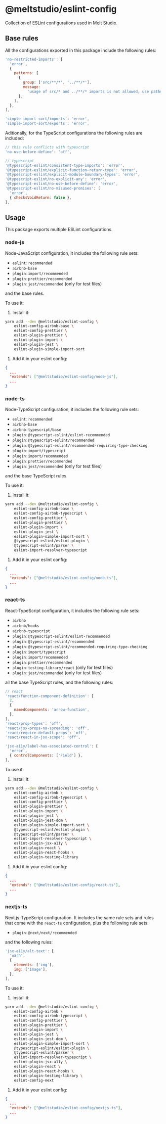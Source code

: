 # @meltstudio/eslint-config

Collection of ESLint configurations used in Melt Studio.

## Base rules

All the configurations exported in this package include the following rules:

```js
'no-restricted-imports': [
  'error',
  {
    patterns: [
      {
        group: ['src/**/*', '../**/*'],
        message:
          'usage of src/* and ../**/* imports is not allowed, use paths defined in tsconfig',
      },
    ],
  },
],

'simple-import-sort/imports': 'error',
'simple-import-sort/exports': 'error',
```

Aditionally, for the TypeScript configurations the following rules are included:

```js
// this rule conflicts with typescript
'no-use-before-define': 'off',

// typescript
'@typescript-eslint/consistent-type-imports': 'error',
'@typescript-eslint/explicit-function-return-type': 'error',
'@typescript-eslint/explicit-module-boundary-types': 'error',
'@typescript-eslint/no-explicit-any': 'error',
'@typescript-eslint/no-use-before-define': 'error',
'@typescript-eslint/no-misused-promises': [
  'error',
  { checksVoidReturn: false },
],
```

## Usage

This package exports multiple ESLint configurations.

### node-js

Node-JavaScript configuration, it includes the following rule sets:

- `eslint:recommended`
- `airbnb-base`
- `plugin:import/recommended`
- `plugin:prettier/recommended`
- `plugin:jest/recommended` (only for test files)

and the base rules.

To use it:

1. Install it:

```bash
yarn add --dev @meltstudio/eslint-config \
    eslint-config-airbnb-base \
    eslint-config-prettier \
    eslint-plugin-prettier \
    eslint-plugin-import \
    eslint-plugin-jest \
    eslint-plugin-simple-import-sort
```

1. Add it in your eslint config:

```json
{
  ...
  "extends": ["@meltstudio/eslint-config/node-js"],
  ...
}
```

### node-ts

Node-TypeScript configuration, it includes the following rule sets:

- `eslint:recommended`
- `airbnb-base`
- `airbnb-typescript/base`
- `plugin:@typescript-eslint/eslint-recommended`
- `plugin:@typescript-eslint/recommended`
- `plugin:@typescript-eslint/recommended-requiring-type-checking`
- `plugin:import/typescript`
- `plugin:import/recommended`
- `plugin:prettier/recommended`
- `plugin:jest/recommended` (only for test files)

and the base TypeScript rules.

To use it:

1. Install it:

```bash
yarn add --dev @meltstudio/eslint-config \
    eslint-config-airbnb-base \
    eslint-config-airbnb-typescript \
    eslint-config-prettier \
    eslint-plugin-prettier \
    eslint-plugin-import \
    eslint-plugin-jest \
    eslint-plugin-simple-import-sort \
    @typescript-eslint/eslint-plugin \
    @typescript-eslint/parser \
    eslint-import-resolver-typescript
```

1. Add it in your eslint config:

```json
{
  ...
  "extends": ["@meltstudio/eslint-config/node-ts"],
  ...
}
```

### react-ts

React-TypeScript configuration, it includes the following rule sets:

- `airbnb`
- `airbnb/hooks`
- `airbnb-typescript`
- `plugin:@typescript-eslint/eslint-recommended`
- `plugin:@typescript-eslint/recommended`
- `plugin:@typescript-eslint/recommended-requiring-type-checking`
- `plugin:import/typescript`
- `plugin:import/recommended`
- `plugin:prettier/recommended`
- `plugin:testing-library/react` (only for test files)
- `plugin:jest/recommended` (only for test files)

all the base TypeScript rules, and the following rules:

```js
// react
'react/function-component-definition': [
  2,
  {
    namedComponents: 'arrow-function',
  },
],
'react/prop-types': 'off',
'react/jsx-props-no-spreading': 'off',
'react/require-default-props': 'off',
'react/react-in-jsx-scope': 'off',

'jsx-a11y/label-has-associated-control': [
  'error',
  { controlComponents: ['Field'] },
],
```

To use it:

1. Install it:

```bash
yarn add --dev @meltstudio/eslint-config \
    eslint-config-airbnb \
    eslint-config-airbnb-typescript \
    eslint-config-prettier \
    eslint-plugin-prettier \
    eslint-plugin-import \
    eslint-plugin-jest \
    eslint-plugin-jest-dom \
    eslint-plugin-simple-import-sort \
    @typescript-eslint/eslint-plugin \
    @typescript-eslint/parser \
    eslint-import-resolver-typescript \
    eslint-plugin-jsx-a11y \
    eslint-plugin-react \
    eslint-plugin-react-hooks \
    eslint-plugin-testing-library
```

1. Add it in your eslint config:

```json
{
  ...
  "extends": ["@meltstudio/eslint-config/react-ts"],
  ...
}
```

### nextjs-ts

Next.js-TypeScript configuration. It includes the same rule sets and rules that
come with the `react-ts` configuration, plus the following rule sets:

- `plugin:@next/next/recommended`

and the following rules:

```js
'jsx-a11y/alt-text': [
  'warn',
  {
    elements: ['img'],
    img: ['Image'],
  },
],
```

To use it:

1. Install it:

```bash
yarn add --dev @meltstudio/eslint-config \
    eslint-config-airbnb \
    eslint-config-airbnb-typescript \
    eslint-config-prettier \
    eslint-plugin-prettier \
    eslint-plugin-import \
    eslint-plugin-jest \
    eslint-plugin-jest-dom \
    eslint-plugin-simple-import-sort \
    @typescript-eslint/eslint-plugin \
    @typescript-eslint/parser \
    eslint-import-resolver-typescript \
    eslint-plugin-jsx-a11y \
    eslint-plugin-react \
    eslint-plugin-react-hooks \
    eslint-plugin-testing-library \
    eslint-config-next
```

1. Add it in your eslint config:

```json
{
  ...
  "extends": ["@meltstudio/eslint-config/nextjs-ts"],
  ...
}
```
